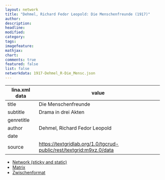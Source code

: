 ```yaml
---
layout: network
title: "Dehmel, Richard Fedor Leopold: Die Menschenfreunde (1917)"
author:
description:
headline:
modified:
category:
tags:
imagefeature: 
mathjax: 
chart: 
comments: true
featured: false
list: false
networkdata: 1917-Dehmel_R-Die_Mensc.json
---
```

lina.xml data  | value
------------- | -------------
title|Die Menschenfreunde
subtitle|Drama in drei Akten
genretitle|
author|Dehmel, Richard Fedor Leopold
date|
source|https://textgridlab.org/1.0/tgcrud-public/rest/textgrid:m9xz.0/data


* [Network (sticky and static)](/network236)
* [Matrix](/matrix236)
* [Zwischenformat](/lina236 )

